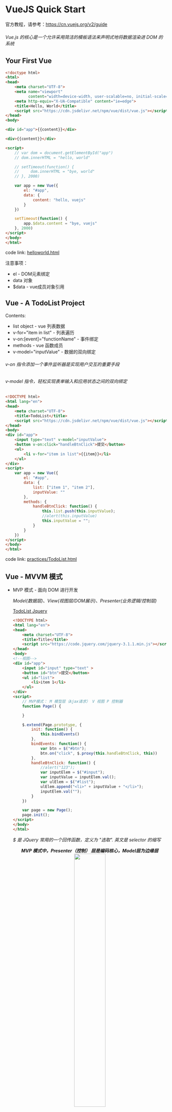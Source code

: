 # VueJS Quick Start
官方教程，请参考：https://cn.vuejs.org/v2/guide

###### Vue.js 的核心是一个允许采用简洁的模板语法来声明式地将数据渲染进 DOM 的系统


## Your First Vue
```html
<!doctype html>
<html>
<head>
    <meta charset="UTF-8">
    <meta name="viewport"
          content="width=device-width, user-scalable=no, initial-scale=1.0, maximum-scale=1.0, minimum-scale=1.0">
    <meta http-equiv="X-UA-Compatible" content="ie=edge">
    <title>Hello, World</title>
    <script src="https://cdn.jsdelivr.net/npm/vue/dist/vue.js"></script>
</head>
<body>

<div id="app">{{content}}</div>

<div>{{content}}</div>

<script>
    // var dom = document.getElementById("app")
    // dom.innerHTML = "hello, world"

    // setTimeout(function() {
    //     dom.innerHTML = "bye, world"
    // }, 2000)

    var app = new Vue({
        el: "#app",
        data: {
            content: "hello, vuejs"
        }
    })

    setTimeout(function() {
        app.$data.content = "bye, vuejs"
    }, 2000)
</script>
</body>
</html>
```
code link: [helloworld.html](./helloworld.html)

注意事项：
* el - DOM元素绑定
* data 对象
* $data - vue成员对象引用


## Vue - A TodoList Project
Contents:
* list object - vue 列表数据
* v-for="item in list" - 列表遍历
* v-on:[event]="functionName" - 事件绑定
* methods - vue 函数成员
* v-model="inputValue" - 数据的双向绑定

###### v-on 指令添加一个事件监听器是实现用户交互的重要手段
###### v-model 指令，轻松实现表单输入和应用状态之间的双向绑定

```html
<!DOCTYPE html>
<html lang="en">
<head>
    <meta charset="UTF-8">
    <title>TodoList</title>
    <script src="https://cdn.jsdelivr.net/npm/vue/dist/vue.js"></script>
</head>
<body>
<div id="app">
    <input type="text" v-model="inputValue">
    <button v-on:click="handleBtnClick">提交</button>
    <ul>
        <li v-for="item in list">{{item}}</li>
    </ul>
</div>
<script>
    var app = new Vue({
        el: "#app",
        data: {
            list: ["item 1", "item 2"],
            inputValue: ""
        },
        methods: {
            handleBtnClick: function() {
                this.list.push(this.inputValue);
                //alert(this.inputValue)
                this.inputValue = "";
            }
        }
    })
</script>
</body>
</html>
```
code link: [practices/TodoList.html](./practices/TodoList.html)


## Vue - MVVM 模式
* MVP 模式 - 面向 DOM 进行开发

    *Model(数据层)、View(视图层/DOM展示)、Presenter(业务逻辑/控制层)*

    [TodoList Jquery](./practices/TodoList_Jquery.html)
    ```html
    <!DOCTYPE html>
    <html lang="en">
    <head>
        <meta charset="UTF-8">
        <title>Title</title>
        <script src="https://code.jquery.com/jquery-3.1.1.min.js"></script>
    </head>
    <body>
    <!--视图-->
    <div id="app">
        <input id="input" type="text" >
        <button id="btn">提交</button>
        <ul id="list">
            <li>item 1</li>
        </ul>
    </div>
    <script>
        // MVP模式： M 模型层（Ajax请求） V 视图 P 控制器
        function Page() {

        }

        $.extend(Page.prototype, {
            init: function() {
                this.bindEvents()
            },
            bindEvents: function() {
                var btn = $("#btn");
                btn.on("click", $.proxy(this.handleBtnClick, this))
            },
            handleBtnClick: function() {
                //alert("123");
                var inputElem = $("#input");
                var inputValue = inputElem.val();
                var ulElem = $("#list");
                ulElem.append("<li>" + inputValue + "</li>");
                inputElem.val("");
            }
        })

        var page = new Page();
        page.init();
    </script>
    </body>
    </html>
    ```
    *$ 是 JQuery 常用的一个回传函数，定义为 "选取". 英文是 selector 的缩写*

    <div align="center">
    <b><i>MVP 模式中，Presenter（控制） 层是编码核心，Model层为边缘层</i></b> <br>
    <img src="./pics/MVP.jpg" width="45%">
    </div>

* MVVM 模式 - 面向数据进行编程

    [TodoList Vue](./practices/TodoList.html)
    ```html
    # refer to TodoList Project
    ```

    <div align="center">
    <b><i>MVVM 模式中, VM 层为 Vue 内置，编码重点一部分在视图层，一部分在模型层</i></b> <br>
    <img src="./pics/MVVM.jpg" width="45%">
    </div>


## Vue - 前端组件化
*以组件组合方式搭建页面*

###### 组件系统是 Vue 的另一个重要概念，因为它是一种抽象，允许我们使用小型、独立和通常可复用的组件构建大型应用。仔细想想，几乎任意类型的应用界面都可以抽象为一个组件树。

#### 1. 使用组件改造 TodoList 网页

* 组件定义 （全局/局部方式）
* v-bind
* props

###### v-bind 指令将待办项传到循环输出的每个组件中
###### 子单元通过 prop 接口与父单元进行良好的解耦

```html
<!DOCTYPE html>
<html lang="en">
<head>
    <meta charset="UTF-8">
    <title>TodoList</title>
    <script src="https://cdn.jsdelivr.net/npm/vue/dist/vue.js"></script>
</head>
<body>
<div id="root">
    <div>
        <input type="text" v-model="todoValue">
        <button @click="handleBtnClick">提交</button>
    </div>
    <ul>
        <!--<li v-for="item in list">{{item}}</li>-->
        <todo-item v-bind:content="item"
                   v-for="item in list">
        </todo-item>
    </ul>
</div>
<script>
        // Vue 组件定义 (绑定传参)
        // 全局组件
        //Vue.component("TodoItem", {
        //    props: ["content"],
        //    template: "<li>{{content}}</li>"
        //})
        // 局部组件
        var TodoItem = {
            props: ["content"],
            template: "<li>{{content}}</li>"
        }

        var app = new Vue({
            el: "#root",
            components: {
				// 局部组件注册
                TodoItem: TodoItem
            },
            data: {
                list: ["item 1", "item 2"],
                todoValue: ""
            },
            methods: {
                handleBtnClick: function() {
                    this.list.push(this.todoValue);
                    this.todoValue = "";
                }
            }
        })
</script>
</body>
</html>
```
code link: [practices/TodoList_Vue_Component.html](./practices/TodoList_Vue_Component.html)

#### 2. 组件间传值

***父组件 - Vue 实例绑定的元素 <br>***
***子组件 - TodoItem***

* 父组件 -> 子组件传值
    ```
    # v-bind (简写为:) + props
    ```
* 子组件 -> 父组件传值
    ```
    # v-on （监听事件，简写为@） + $emit （发射/引发事件 + 参数）
    ```
    ```html
    <!DOCTYPE html>
    <html lang="en">
    <head>
        <meta charset="UTF-8">
        <title>TodoList</title>
        <script src="https://cdn.jsdelivr.net/npm/vue/dist/vue.js"></script>
    </head>
    <body>
    <div id="root">
        <div>
            <input type="text" v-model="todoValue">
            <button @click="handleBtnClick">提交</button>
        </div>
        <ul>
            <!--<li v-for="item in list">{{item}}</li>-->
            <todo-item v-bind:content="item"
                       v-bind:index="index"
                       v-for="(item,index) in list"
                       @delete="handleItemDelete">
            </todo-item>
        </ul>
    </div>
    <script>
            // Vue 组件定义 (绑定传参)
            // 全局组件
            //Vue.component("TodoItem", {
            //    props: ["content"],
            //    template: "<li>{{content}}</li>"
            //})
            // 局部组件
            var TodoItem = {
                props: ["content", "index"],
                template: "<li @click='handleItemClick'>{{content}}</li>",
                methods: {
                    handleItemClick: function() {
                        alert("click");
                        this.$emit("delete", this.index);
                    }
                }
            }

            var app = new Vue({
                el: "#root",
                components: {
                    // 局部组件注册
                    TodoItem: TodoItem
                },
                data: {
                    list: ["item 1", "item 2"],
                    todoValue: ""
                },
                methods: {
                    handleBtnClick: function() {
                        this.list.push(this.todoValue);
                        this.todoValue = "";
                    },
                    handleItemDelete: function(index) {
                        //alert(index);
                        this.list.splice(index, 1);
                    }
                }
            })
    </script>
    </body>
    </html>
    ```
    code link: [practices/TodoList_Vue_Component.html](./practices/TodoList_Vue_Component.html)

##### 总结
至此，简单介绍了 Vue 核心最基本的功能。请详细阅读教程 https://cn.vuejs.org/v2/guide 的介绍部分。

**A video tutorial**: https://scrimba.com/playlist/pXKqta

###### 在一个大型应用中，有必要将整个应用程序划分为组件，以使开发更易管理。不过这里有一个 (假想的) 例子，以展示使用了组件的应用模板是什么样的：
```html
<div id="app">
  <app-nav></app-nav>
  <app-view>
    <app-sidebar></app-sidebar>
    <app-content></app-content>
  </app-view>
</div>
```

##### 1. 核心知识: [knowledges](knowledges/)
##### 2. For advanced contents, please see other notes: [advanced](advanced/)
##### 3. Vue 单文件组件： [single-file components](https://cn.vuejs.org/v2/guide/single-file-components.html)
